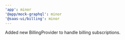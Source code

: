 ```yaml
---
'app': minor
'@app/mock-graphql': minor
'@saas-ui/billing': minor
---
```


Added new BillingProvider to handle billing subscriptions.
